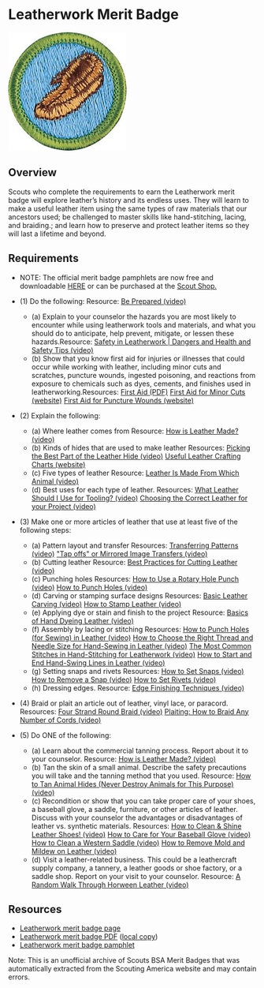 

# Leatherwork Merit Badge

![Leatherwork Merit Badge](images/leatherwork-merit-badge.jpg)

## Overview



Scouts who complete the requirements to earn the Leatherwork merit badge will explore leather’s history and its endless uses. They will learn to make a useful leather item using the same types of raw materials that our ancestors used; be challenged to master skills like hand-stitching, lacing, and braiding.; and learn how to preserve and protect leather items so they will last a lifetime and beyond.

## Requirements

* NOTE:  The official merit badge pamphlets are now free and downloadable  [HERE](https://filestore.scouting.org/filestore/Merit_Badge_ReqandRes/Pamphlets/Leatherwork.pdf) or can be purchased at the [Scout Shop.](https://www.scoutshop.org/)
* (1) Do the following: Resource: [Be Prepared (video)](https://youtu.be/p5wSqJO-bIc?si=_-SM0CzDAFnIRrEm)
    * (a) Explain to your counselor the hazards you are most likely to encounter while using leatherwork tools and materials, and what you should do to anticipate, help prevent, mitigate, or lessen these hazards.Resource: [Safety in Leatherwork | Dangers and Health and Safety Tips (video)](https://youtu.be/eDDvWMyOPO8?si=svFeILuCoVTRbjng)
    * (b) Show that you know first aid for injuries or illnesses that could occur while working with leather, including minor cuts and scratches, puncture wounds, ingested poisoning, and reactions from exposure to chemicals such as dyes, cements, and finishes used in leatherworking.Resources: [First Aid (PDF)](https://filestore.scouting.org/filestore/Merit_Badge_ReqandRes/Requirement%20Resources/Leatherwork/Leatherwork_First%20Aid.pdf) [First Aid for Minor Cuts (website)](https://www.aad.org/public/everyday-care/injured-skin/burns/treat-minor-cuts) [First Aid for Puncture Wounds (website)](https://www.mayoclinic.org/first-aid/first-aid-puncture-wounds/basics/art-20056665)


* (2) Explain the following:
    * (a) Where leather comes from Resource: [How is Leather Made? (video)](https://youtu.be/oNTWz7bwolc?si=MTkSYtqnDxvJIgC8)
    * (b) Kinds of hides that are used to make leather Resources: [Picking the Best Part of the Leather Hide (video)](https://youtu.be/UifaYowyj44?si=mz4_Fm3dsS2IdwDf) [Useful Leather Crafting Charts (website)](https://leatherado.com/pages/useful-leather-craft-charts)
    * (c) Five types of leather Resource: [Leather Is Made From Which Animal (video)](https://youtu.be/fCrCwKpBXe4?si=ZosX3COH795k644n)
    * (d) Best uses for each type of leather. Resources: [What Leather Should I Use for Tooling? (video)](https://youtu.be/NNppGlzskQU?si=a3Kf5tP4MR28dcjf) [Choosing the Correct Leather for your Project (video)](https://youtu.be/i9chSW724QI?si=m5PgNOUbjl-obxra)


* (3) Make one or more articles of leather that use at least five of the following steps:
    * (a) Pattern layout and transfer Resources: [Transferring Patterns (video)](https://youtu.be/zkA_TImwL7k?si=uy8jlrqb-_nJdl3v) ["Tap offs" or Mirrored Image Transfers (video)](https://youtu.be/dIZWhRV43WE?si=hEtWo21YxszT8uoa)
    * (b) Cutting leather Resource: [Best Practices for Cutting Leather (video)](https://youtu.be/KwamMpHW9Ls?si=8jzWvnYf8rteJcQd)
    * (c) Punching holes Resources: [How to Use a Rotary Hole Punch (video)](https://youtu.be/lu14WIqvxHw?si=Sf-GEE-qn9xG9Bea) [How to Punch Holes (video)](https://youtu.be/ei1wqcTX3BQ?si=02881vW0BGWC9EzL)
    * (d) Carving or stamping surface designs Resources: [Basic Leather Carving (video)](https://youtu.be/mhYUU3soIac?si=a_KUcxnL_Xz9nSAW) [How to Stamp Leather (video)](https://youtu.be/J-ngZ2h4GPA?si=fW2UlhHrbiek-0ox)
    * (e) Applying dye or stain and finish to the project Resource: [Basics of Hand Dyeing Leather (video)](https://youtu.be/DJ8s7wH-YCg?si=gTx6mtrkUkl3JUej)
    * (f) Assembly by lacing or stitching Resources: [How to Punch Holes (for Sewing) in Leather (video)](https://youtu.be/GYnXLSGakYA?si=WJoxl-Dto6gmMres) [How to Choose the Right Thread and Needle Size for Hand-Sewing in Leather (video)](https://youtu.be/CepMYy3yra8?si=bpkV8Y0zoef-tBId) [The Most Common Stitches in Hand-Stitching for Leatherwork (video)](https://youtu.be/Hd103-7adK8?si=UnFoIJJ46SNdtwf7) [How to Start and End Hand-Swing Lines in Leather (video)](https://youtu.be/Eew734WXXzs?si=Jkc2U94RGO1eTfpY)
    * (g) Setting snaps and rivets Resources: [How to Set Snaps (video)](https://youtu.be/egQHoUw58r4?si=3coK-uKt6ziz5AOM) [How to Remove a Snap (video)](https://youtube.com/shorts/Bb387hzctjA?si=_UNKaVRDZEq2oXed) [How to Set Rivets (video)](https://youtu.be/l0VJgjHJN1c?si=IdbPEWFEAzINzoIm)
    * (h) Dressing edges. Resource: [Edge Finishing Techniques (video)](https://youtu.be/kb8yyG3TO70?si=3neDiHe3jxmRj7UJ)


* (4) Braid or plait an article out of leather, vinyl lace, or paracord. Resources: [Four Strand Round Braid (video)](https://youtu.be/TtncZNCWpQE?si=Ys_SbWAv__wDYzNU)  [Plaiting: How to Braid Any Number of Cords (video)](https://youtu.be/qjqXAV9lyns?si=1VmEcBuPoFOW1wFh)
* (5) Do ONE of the following:
    * (a) Learn about the commercial tanning process. Report about it to your counselor. Resource: [How is Leather Made? (video)](https://youtu.be/6Cn7QqdFIxc?si=ocfbQxYR8AA7KPIb)
    * (b) Tan the skin of a small animal. Describe the safety precautions you will take and the tanning method that you used. Resource: [How to Tan Animal Hides (Never Destroy Animals for This Purpose) (video)](https://youtu.be/RJNyABFzWPw?si=TqYic4EWmIBT7Zzx)
    * (c) Recondition or show that you can take proper care of your shoes, a baseball glove, a saddle, furniture, or other articles of leather. Discuss with your counselor the advantages or disadvantages of leather vs. synthetic materials. Resources: [How to Clean & Shine Leather Shoes! (video)](https://youtu.be/MSaNoMNrZxU?si=NLIb7JASM5tkReY9) [How to Care for Your Baseball Glove (video)](https://youtu.be/sNXcHCHK-wI?si=PN2HDyT5eopuOtnZ) [How to Clean a Western Saddle (video)](https://youtu.be/g_oDJhwVKFI?si=RyU4gxTsFrK672hj) [How to Remove Mold and Mildew on Leather (video)](https://youtu.be/2NUr6y3R7Mg?si=6s2_1YHwovPiZQ_S)
    * (d) Visit a leather-related business. This could be a leathercraft supply company, a tannery, a leather goods or shoe factory, or a saddle shop. Report on your visit to your counselor. Resource: [A Random Walk Through Horween Leather (video)](https://youtu.be/ljq0x4as32U?si=Tu4LneiFjmNgLEn1)




## Resources

- [Leatherwork merit badge page](https://www.scouting.org/merit-badges/leatherwork/)
- [Leatherwork merit badge PDF](https://filestore.scouting.org/filestore/Merit_Badge_ReqandRes/Pamphlets/Leatherwork.pdf) ([local copy](files/leatherwork-merit-badge.pdf))
- [Leatherwork merit badge pamphlet](https://www.scoutshop.org/bsa-leatherwork-merit-badge-pamphlet-661052.html)

Note: This is an unofficial archive of Scouts BSA Merit Badges that was automatically extracted from the Scouting America website and may contain errors.